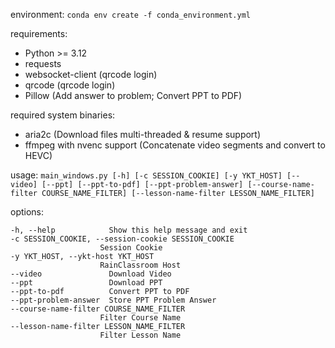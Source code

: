 environment:
`conda env create -f conda_environment.yml`
    
requirements:
- Python >= 3.12
- requests
- websocket-client (qrcode login)
- qrcode (qrcode login)
- Pillow (Add answer to problem; Convert PPT to PDF)

required system binaries:
- aria2c (Download files multi-threaded & resume support)
- ffmpeg with nvenc support (Concatenate video segments and convert to HEVC)

usage: `main_windows.py [-h] [-c SESSION_COOKIE] [-y YKT_HOST] [--video] [--ppt] [--ppt-to-pdf] [--ppt-problem-answer]
                       [--course-name-filter COURSE_NAME_FILTER] [--lesson-name-filter LESSON_NAME_FILTER]`

options:
```
-h, --help            Show this help message and exit
-c SESSION_COOKIE, --session-cookie SESSION_COOKIE
                    Session Cookie
-y YKT_HOST, --ykt-host YKT_HOST
                    RainClassroom Host
--video               Download Video
--ppt                 Download PPT
--ppt-to-pdf          Convert PPT to PDF
--ppt-problem-answer  Store PPT Problem Answer
--course-name-filter COURSE_NAME_FILTER
                    Filter Course Name
--lesson-name-filter LESSON_NAME_FILTER
                    Filter Lesson Name
```
